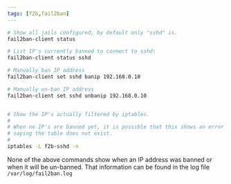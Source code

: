```yaml
---
tags: [f2b,fail2ban]
---
```



```bash
# Show all jails configured, by default only "sshd" is.
fail2ban-client status

# List IP's currently banned to connect to sshd:
fail2ban-client status sshd
```

```bash
# Manually ban IP address
fail2ban-client set sshd banip 192.168.0.10

# Manually un-ban IP address
fail2ban-client set sshd unbanip 192.168.0.10
```


```bash

# Show the IP's actually filtered by iptables.
#
# When no IP's are banned yet, it is possible that this shows an error
# saying the table does not exist.
# 
iptables -L f2b-sshd -n
```

None of the above commands show when an IP address was banned or when it will be
un-banned. That information can be found in the log file
`/var/log/fail2ban.log`
